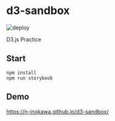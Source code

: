 # d3-sandbox

![deploy](https://github.com/n-inokawa/d3-sandbox/workflows/deploy/badge.svg?branch=master)

D3.js Practice

## Start

```
npm install
npm run storybook
```

## Demo

https://n-inokawa.github.io/d3-sandbox/
